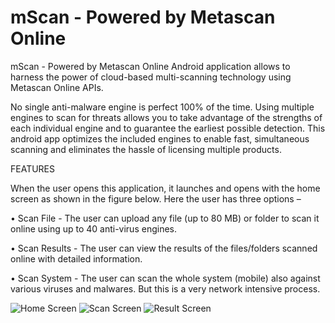 mScan - Powered by Metascan Online
=====

mScan - Powered by Metascan Online Android application allows to harness the power of cloud-based multi-scanning technology using Metascan Online APIs. 

No single anti-malware engine is perfect 100% of the time. Using multiple engines to scan for threats allows you to take advantage of the strengths of each individual engine and to guarantee the earliest possible detection. This android app optimizes the included engines to enable fast, simultaneous scanning and eliminates the hassle of licensing multiple products.

FEATURES

When the user opens this application, it launches and opens with the home screen as shown in the figure below. Here the user has three options –

•	Scan File - 
The user can upload any file (up to 80 MB) or folder to scan it online using up to 40 anti-virus engines.

•	Scan Results - 
The user can view the results of the files/folders scanned online with detailed information.

•	Scan System - 
The user can scan the whole system (mobile) also against various viruses and malwares. But this is a very network intensive process.

![Home Screen](https://github.com/singhalmanav/mScan/blob/master/Snapshots/Home_Screen.png)
![Scan Screen](https://github.com/singhalmanav/mScan/blob/master/Snapshots/Scan_Results_Info.png)
![Result Screen](https://github.com/singhalmanav/mScan/blob/master/Snapshots/Scan_Result_Detailed.png)
